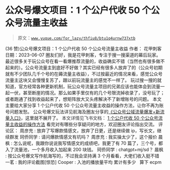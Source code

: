 # 公众号爆文项目：1 个公户代收 50 个公众号流量主收益

> 原文：[`www.yuque.com/for_lazy/thfiu8/btu1q4urnw737xtb`](https://www.yuque.com/for_lazy/thfiu8/btu1q4urnw737xtb)

<ne-h2 id="a0e22d09" data-lake-id="a0e22d09"><ne-heading-ext><ne-heading-anchor></ne-heading-anchor><ne-heading-fold></ne-heading-fold></ne-heading-ext><ne-heading-content><ne-text id="ue7a74c98">(36 赞)公众号爆文项目：1 个公户代收 50 个公众号流量主收益</ne-text></ne-heading-content></ne-h2> <ne-p id="ue3886063" data-lake-id="ue3886063"><ne-text id="u60da8bf6">作者： 花甲刺客</ne-text></ne-p> <ne-p id="u1e23fb14" data-lake-id="u1e23fb14"><ne-text id="u5f0ad8c6">日期：2023-06-07</ne-text></ne-p> <ne-p id="u0d845e1f" data-lake-id="u0d845e1f"><ne-text id="u45dadf8b">圈友们好，我是花甲刺客，专注于搜一搜渠道的幕后玩家。</ne-text></ne-p> <ne-p id="u0b411c3f" data-lake-id="u0b411c3f"><ne-text id="u75b7d0a1">最近很多关于玩公众号在看一看爆推荐流量的，收益确实不错（当然也有很多做不起来的）。公众号流量主到底好不好做？其实已经有很多人放弃了的（公众号初期就有不少团队几千个号的在薅流量主收益），不过按最近的情况来看，感觉公众号流量主这块又会慢慢复苏了，跟以前玩流量主的感觉不一样了。</ne-text></ne-p> <ne-p id="u87d551c9" data-lake-id="u87d551c9"><ne-text id="ue671639c">玩过搜一搜的就知道，官方经常各种更新机制，玩公众号流量主项目的兄弟应该也能体会到流量一起一伏，甚至断崖的情况。那么如果手里仅有的几个号限流掉收录了，没号玩了；或者跑通了找到收益起来了，想矩阵放大又头疼解决不了新增账号的问题。</ne-text></ne-p> <ne-p id="u8f070412" data-lake-id="u8f070412"><ne-text id="u7a7d12dd">本文主要给大家分享 1 个公户代收 50 个公众号流量主收益的操作方法，让你不再为账号问题发愁。</ne-text></ne-p> <ne-p id="ucbbd325b" data-lake-id="ucbbd325b"><ne-text id="u573f5754">公众号爆文玩法详见航海及圈友分享的</ne-text>[<ne-text id="u6b6e44ec">《公众号公域流量爆发+新流量入口》</ne-text>](https://t.zsxq.com/0e4RRL6zP)<ne-text id="u0c334d07">，这里就不展开了。</ne-text></ne-p> <ne-p id="u819bab10" data-lake-id="u819bab10"><ne-text id="u6862b4c5" style="background-color: rgb(255, 255, 255); color: rgb(47, 48, 52);">本文详情见飞书文档：</ne-text></ne-p> <ne-p id="u793809f2" data-lake-id="u793809f2">[<ne-text id="ua16b4314">1 个公户代收 50 个公众号流量主收益的操作方法</ne-text>](https://wirt1hqfsv.feishu.cn/docx/XBphdNmROojezRxXGvacIHywnbO)</ne-p> <ne-p id="ud3a798ea" data-lake-id="ud3a798ea"><ne-text id="u46552bfc">看完对有哪些分享疑问的地方，欢迎圈友评论指出交流。</ne-text></ne-p> <ne-hole id="u5944cf78" data-lake-id="u5944cf78"><ne-card data-card-name="hr" data-card-type="block" id="zpwMB" data-event-boundary="card"><ne-p id="u47f92b6c" data-lake-id="u47f92b6c"><ne-text id="u961918ae">评论区：</ne-text></ne-p> <ne-p id="u05f950a8" data-lake-id="u05f950a8"><ne-text id="u28bbc526">周彦充 : 放弃了写爆款情感文，放弃了日更，还是继续做 ip，写长文，继续群发</ne-text> <ne-text id="u46d17bc2">珂侨同学 : 请问爆款情感文有坑吗？</ne-text> <ne-text id="ue2368984">周彦充 : 我实操太少了，这个报价</ne-text> <ne-text id="ua1cfe87a">晨枫 : 怎么说呢，我跟你说说我写情感文的成绩吧，我更了有 70 篇了，三个号，都入了流量池，一个多月收入加起来 200 块钱。</ne-text> <ne-text id="u52b61360">珂侨同学 : chatgpt+mj/sd？</ne-text> <ne-text id="u9472d738">晨枫 : 按公众号爆文写作航海写的，不过我会坚持满 3 个月看看，大佬们收入挺不错</ne-text> <ne-text id="uf98a129e">一茗 : 我的评论截图[惊恐]</ne-text> <ne-text id="u6b9d6263">Cooper : 入池的播放量平均 累计有多少   算下 ecpm</ne-text></ne-p></ne-card></ne-hole>
